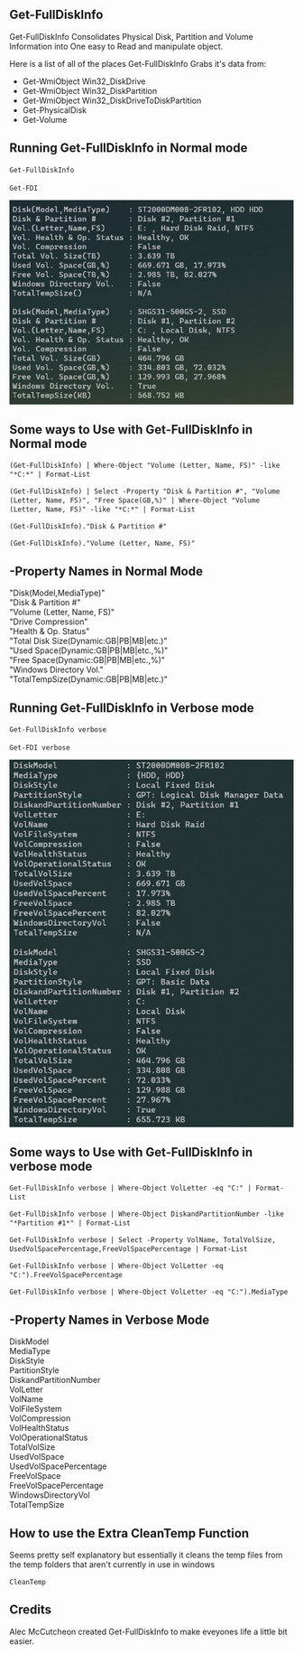 ## Get-FullDiskInfo ##

Get-FullDiskInfo Consolidates Physical Disk, Partition and Volume Information
into One easy to Read and manipulate object.

Here is a list of all of the places Get-FullDiskInfo Grabs it's data from:

- Get-WmiObject Win32_DiskDrive
- Get-WmiObject Win32_DiskPartition
- Get-WmiObject Win32_DiskDriveToDiskPartition
- Get-PhysicalDisk
- Get-Volume

## Running Get-FullDiskInfo in Normal mode ##

```
Get-FullDiskInfo

Get-FDI
```
![alt text](https://github.com/AlecMcCutcheon/Get-FullDiskInfo/blob/main/Screenshot%202021-02-25%20104905.jpg?raw=true)

## Some ways to Use with Get-FullDiskInfo in Normal mode ## 

```
(Get-FullDiskInfo) | Where-Object "Volume (Letter, Name, FS)" -like "*C:*" | Format-List
```
```
(Get-FullDiskInfo) | Select -Property "Disk & Partition #", "Volume (Letter, Name, FS)", "Free Space(GB,%)" | Where-Object "Volume (Letter, Name, FS)" -like "*C:*" | Format-List
```
```
(Get-FullDiskInfo)."Disk & Partition #"
```
```
(Get-FullDiskInfo)."Volume (Letter, Name, FS)" 
```

## -Property Names in Normal Mode ##

"Disk(Model,MediaType)"<br/>
"Disk & Partition #"<br/>
"Volume (Letter, Name, FS)"<br/>
"Drive Compression"<br/>
"Health & Op. Status"<br/>
"Total Disk Size(Dynamic:GB|PB|MB|etc.)"<br/>
"Used Space(Dynamic:GB|PB|MB|etc.,%)"<br/>
"Free Space(Dynamic:GB|PB|MB|etc.,%)"<br/>
"Windows Directory Vol."<br/>
"TotalTempSize(Dynamic:GB|PB|MB|etc.)"<br/>


## Running Get-FullDiskInfo in Verbose mode ##

```
Get-FullDiskInfo verbose

Get-FDI verbose
```
![alt text](https://github.com/AlecMcCutcheon/Get-FullDiskInfo/blob/main/Screenshot%202021-02-25%20105459.jpg?raw=true)

## Some ways to Use with Get-FullDiskInfo in verbose mode ##

```
Get-FullDiskInfo verbose | Where-Object VolLetter -eq "C:" | Format-List
```
```
Get-FullDiskInfo verbose | Where-Object DiskandPartitionNumber -like "*Partition #1*" | Format-List
```
```
Get-FullDiskInfo verbose | Select -Property VolName, TotalVolSize, UsedVolSpacePercentage,FreeVolSpacePercentage | Format-List
```
```
Get-FullDiskInfo verbose | Where-Object VolLetter -eq "C:").FreeVolSpacePercentage
```
```
Get-FullDiskInfo verbose | Where-Object VolLetter -eq "C:").MediaType 
```

## -Property Names in Verbose Mode ##

DiskModel<br/>
MediaType<br/>
DiskStyle<br/>
PartitionStyle<br/>
DiskandPartitionNumber<br/>
VolLetter<br/>
VolName<br/>
VolFileSystem<br/>
VolCompression<br/>
VolHealthStatus<br/>
VolOperationalStatus<br/>
TotalVolSize<br/>
UsedVolSpace<br/>
UsedVolSpacePercentage<br/>
FreeVolSpace<br/>
FreeVolSpacePercentage<br/>
WindowsDirectoryVol<br/>
TotalTempSize<br/>

## How to use the Extra CleanTemp Function ##
Seems pretty self explanatory but essentially it cleans the temp files from the temp folders that aren't currently in use in windows
```
CleanTemp
```
## Credits
Alec McCutcheon created Get-FullDiskInfo to make eveyones life a little bit easier.
